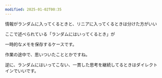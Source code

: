 ```yaml
---
modified: 2025-01-02T00:35
---
```

  

情報がランダムに入ってくるときと、リニアに入ってくるときは分けた方がいい

ここで述べられている「ランダムにはいってくるとき」が

一時的なメモを保存するケースです。

作業の途中で、思いついたこととかですね。

  

逆に、ランダムにはいってこない、一貫した思考を継続してるときはダイレクトインでいいです。